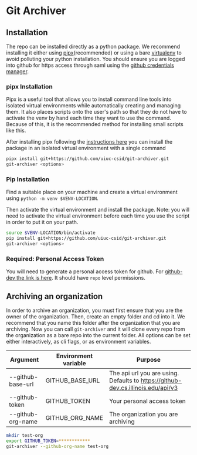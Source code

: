 # Git Archiver

## Installation

The repo can be installed directly as a python package. We recommend installing it either using [pipx](https://github.com/pypa/pipx)(recommended) or using a bare [virtualenv](https://docs.python.org/3/library/venv.html) to avoid polluting your python installation. You should ensure you are logged into github for https access through saml using the [github credentials manager](https://docs.github.com/en/get-started/getting-started-with-git/caching-your-github-credentials-in-git).

### pipx Installation

Pipx is a useful tool that allows you to install command line tools into isolated virtual environments while automatically creating and managing them. It also places scripts onto the user's path so that they do not have to activate the venv by hand each time they want to use the command. Because of this, it is the recommended method for installing small scripts like this.

After installing pipx following the [instructions here](https://github.com/pypa/pipx#install-pipx) you can install the package in an isolated virtual environment with a single command

```bash
pipx install git+https://github.com/uiuc-csid/git-archiver.git
git-archiver <options>
```

### Pip Installation

Find a suitable place on your machine and create a virtual environment using `python -m venv $VENV-LOCATION`.

Then activate the virtual environment and install the package. Note: you will need to activate the virtual environment before each time you use the script in order to put it on your path.

```bash
source $VENV-LOCATION/bin/activate
pip install git+https://github.com/uiuc-csid/git-archiver.git
git-archiver <options>
```

### Required: Personal Access Token

You will need to generate a personal access token for github. For [github-dev the link is here](https://github-dev.cs.illinois.edu/settings/tokens). It should have `repo` level permissions.

## Archiving an organization

In order to archive an organization, you must first ensure that you are the owner of the organization. Then, create an empty folder and cd into it. We recommend that you name this folder after the organization that you are archiving. Now you can call `git-archiver` and it will clone every repo from the organization as a bare repo into the current folder. All options can be set either interactively, as cli flags, or as environment variables.

| Argument | Environment variable | Purpose |
|----------|----------------------|---------|
| --github-base-url | GITHUB_BASE_URL      | The api url you are using. Defaults to <https://github-dev.cs.illinois.edu/api/v3> |
| --github-token | GITHUB_TOKEN | Your personal access token |
| --github-org-name | GITHUB_ORG_NAME | The organization you are archiving |

```bash
mkdir test-org
export GITHUB_TOKEN=************
git-archiver --github-org-name test-org
```
